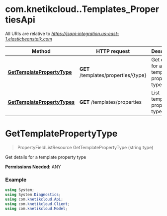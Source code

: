 # com.knetikcloud..Templates_PropertiesApi

All URIs are relative to *https://jsapi-integration.us-east-1.elasticbeanstalk.com*

Method | HTTP request | Description
------------- | ------------- | -------------
[**GetTemplatePropertyType**](Templates_PropertiesApi.md#gettemplatepropertytype) | **GET** /templates/properties/{type} | Get details for a template property type
[**GetTemplatePropertyTypes**](Templates_PropertiesApi.md#gettemplatepropertytypes) | **GET** /templates/properties | List template property types


<a name="gettemplatepropertytype"></a>
# **GetTemplatePropertyType**
> PropertyFieldListResource GetTemplatePropertyType (string type)

Get details for a template property type

<b>Permissions Needed:</b> ANY

### Example
```csharp
using System;
using System.Diagnostics;
using com.knetikcloud.Api;
using com.knetikcloud.Client;
using com.knetikcloud.Model;

namespace Example
{
    public class GetTemplatePropertyTypeExample
    {
        public void main()
        {
            
            // Configure OAuth2 access token for authorization: oauth2_client_credentials_grant
            Configuration.Default.AccessToken = "YOUR_ACCESS_TOKEN";
            // Configure OAuth2 access token for authorization: oauth2_password_grant
            Configuration.Default.AccessToken = "YOUR_ACCESS_TOKEN";

            var apiInstance = new Templates_PropertiesApi();
            var type = type_example;  // string | type

            try
            {
                // Get details for a template property type
                PropertyFieldListResource result = apiInstance.GetTemplatePropertyType(type);
                Debug.WriteLine(result);
            }
            catch (Exception e)
            {
                Debug.Print("Exception when calling Templates_PropertiesApi.GetTemplatePropertyType: " + e.Message );
            }
        }
    }
}
```

### Parameters

Name | Type | Description  | Notes
------------- | ------------- | ------------- | -------------
 **type** | **string**| type | 

### Return type

[**PropertyFieldListResource**](PropertyFieldListResource.md)

### Authorization

[oauth2_client_credentials_grant](../README.md#oauth2_client_credentials_grant), [oauth2_password_grant](../README.md#oauth2_password_grant)

### HTTP request headers

 - **Content-Type**: Not defined
 - **Accept**: application/json

[[Back to top]](#) [[Back to API list]](../README.md#documentation-for-api-endpoints) [[Back to Model list]](../README.md#documentation-for-models) [[Back to README]](../README.md)

<a name="gettemplatepropertytypes"></a>
# **GetTemplatePropertyTypes**
> List<PropertyFieldListResource> GetTemplatePropertyTypes ()

List template property types

<b>Permissions Needed:</b> ANY

### Example
```csharp
using System;
using System.Diagnostics;
using com.knetikcloud.Api;
using com.knetikcloud.Client;
using com.knetikcloud.Model;

namespace Example
{
    public class GetTemplatePropertyTypesExample
    {
        public void main()
        {
            
            // Configure OAuth2 access token for authorization: oauth2_client_credentials_grant
            Configuration.Default.AccessToken = "YOUR_ACCESS_TOKEN";
            // Configure OAuth2 access token for authorization: oauth2_password_grant
            Configuration.Default.AccessToken = "YOUR_ACCESS_TOKEN";

            var apiInstance = new Templates_PropertiesApi();

            try
            {
                // List template property types
                List&lt;PropertyFieldListResource&gt; result = apiInstance.GetTemplatePropertyTypes();
                Debug.WriteLine(result);
            }
            catch (Exception e)
            {
                Debug.Print("Exception when calling Templates_PropertiesApi.GetTemplatePropertyTypes: " + e.Message );
            }
        }
    }
}
```

### Parameters
This endpoint does not need any parameter.

### Return type

[**List<PropertyFieldListResource>**](PropertyFieldListResource.md)

### Authorization

[oauth2_client_credentials_grant](../README.md#oauth2_client_credentials_grant), [oauth2_password_grant](../README.md#oauth2_password_grant)

### HTTP request headers

 - **Content-Type**: Not defined
 - **Accept**: application/json

[[Back to top]](#) [[Back to API list]](../README.md#documentation-for-api-endpoints) [[Back to Model list]](../README.md#documentation-for-models) [[Back to README]](../README.md)

